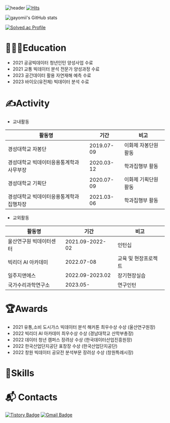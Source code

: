 ![header](https://capsule-render.vercel.app/api?type=wave&text=GayeongChoi)
[![Hits](https://hits.seeyoufarm.com/api/count/incr/badge.svg?url=https%3A%2F%2Fgithub.com%2Fgayomiiiii&count_bg=%23FEFFC3&title_bg=%23FFC6C6&icon=&icon_color=%23F0F0F0&title=hits&edge_flat=false)](https://hits.seeyoufarm.com)


![gayomii's GitHub stats](https://github-readme-stats.vercel.app/api?username=gayomiiiii&show_icons=true&theme=radical)

[![Solved.ac Profile](http://mazassumnida.wtf/api/v2/generate_badge?boj=yh460700)](https://solved.ac/yh460700/)

# 👩🏻‍💻Education
- 2021 공공빅데이터 청년인턴 양성사업 수료
- 2021 교통 빅데이터 분석 전문가 양성과정 수료
- 2023 공간데이터 활용 자연재해 예측 수료
- 2023 바이오(유전체) 빅데이터 분석 수료


# ✍️Activity

- 교내활동

| 활동명                               | 기간       | 비고               |
|--------------------------------------|------------|--------------------|
| 경성대학교 자봉단                      | 2019.07-09 | 이화제 자봉단원 활동 |
| 경성대학교 빅데이터응용통계학과 사무부장 | 2020.03-12 | 학과집행부 활동     |
| 경성대학교 기획단                      | 2020.07-09 | 이화제 기획단원 활동 |
| 경성대학교 빅데이터응용통계학과 집행차장 | 2021.03-06 | 학과집행부 활동     |


- 교외활동

| 활동명                  | 기간            | 비고                    |
|-------------------------|-----------------|-------------------------|
| 울산연구원 빅데이터센터   | 2021.09-2022-02 | 인턴십                  |
| 빅리더 AI 아카데미       | 2022.07-08      | 교육 및 현장프로젝트     |
| 일주지앤에스             | 2022.09-2023.02 | 장기현장실습             |
| 국가수리과학연구소        | 2023.05-        | 연구인턴                |


# 🏆Awards
- 2021 유통,소비 도시가스 빅데이터 분석 해커톤 최우수상 수상 (울산연구원장)
- 2022 빅리더 AI 아카데미 최우수상 수상 (경남대학교 산학부총장)
- 2022 데이터 청년 캠퍼스 장려상 수상 (한국데이터산업진흥원장)
- 2022 한국산업단지공단 표창장 수상 (한국산업단지공단)
- 2022 창원 빅데이터 공모전 분석부문 장려상 수상 (창원특례시장)


# 💪Skills

# :mailbox_with_mail: Contacts
[![Tistory Badge](http://img.shields.io/badge/Tistory-000000.svg?&style=flat-square&logo=Tistory&link=https://gayomii.tistory.com/)](https://gayomii.tistory.com/)
[![Gmail Badge](https://img.shields.io/badge/Gmail-d14836?style=flat-square&logo=Gmail&logoColor=white&link=mailto:yh460700@gmail.com)](yh460700@gmail.com)
